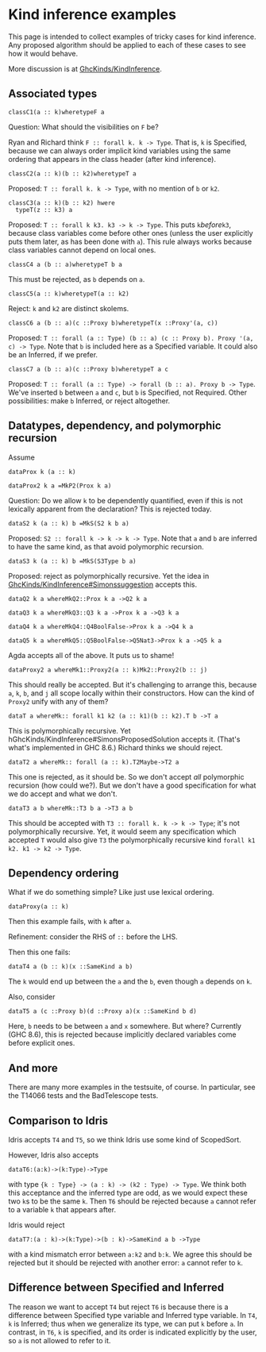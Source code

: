 # Kind inference examples


This page is intended to collect examples of tricky cases for kind inference. Any proposed algorithm should be applied to each of these cases to see how it would behave.


More discussion is at [GhcKinds/KindInference](ghc-kinds/kind-inference).

## Associated types

```
classC1(a :: k)wheretypeF a
```


Question: What should the visibilities on `F` be?


Ryan and Richard think `F :: forall k. k -> Type`. That is, `k` is Specified, because we can always order implicit kind variables using the same ordering that appears in the class header (after kind inference).

```
classC2(a :: k)(b :: k2)wheretypeT a
```


Proposed: `T :: forall k. k -> Type`, with no mention of `b` or `k2`.

```
classC3(a :: k)(b :: k2) hwere
  typeT(z :: k3) a
```


Proposed: `T :: forall k k3. k3 -> k -> Type`. This puts `k`*before*`k3`, because class variables come before other ones (unless the user explicitly puts them later, as has been done with `a`). This rule always works because class variables cannot depend on local ones.

```
classC4 a (b :: a)wheretypeT b a
```


This must be rejected, as `b` depends on `a`.

```
classC5(a :: k)wheretypeT(a :: k2)
```


Reject: `k` and `k2` are distinct skolems.

```
classC6 a (b :: a)(c ::Proxy b)wheretypeT(x ::Proxy'(a, c))
```


Proposed: `T :: forall (a :: Type) (b :: a) (c :: Proxy b). Proxy '(a, c) -> Type`. Note that `b` is included here as a Specified variable. It could also be an Inferred, if we prefer.

```
classC7 a (b :: a)(c ::Proxy b)wheretypeT a c
```


Proposed: `T :: forall (a :: Type) -> forall (b :: a). Proxy b -> Type`. We've inserted `b` between `a` and `c`, but `b` is Specified, not Required. Other possibilities: make `b` Inferred, or reject altogether.

## Datatypes, dependency, and polymorphic recursion


Assume

```
dataProx k (a :: k)
```

```
dataProx2 k a =MkP2(Prox k a)
```


Question: Do we allow `k` to be dependently quantified, even if this is not lexically apparent from the declaration? This is rejected today.

```
dataS2 k (a :: k) b =MkS(S2 k b a)
```


Proposed: `S2 :: forall k -> k -> k -> Type`. Note that `a` and `b` are inferred to have the same kind, as that avoid polymorphic recursion.

```
dataS3 k (a :: k) b =MkS(S3Type b a)
```


Proposed: reject as polymorphically recursive. Yet the idea in [GhcKinds/KindInference\#Simonssuggestion](ghc-kinds/kind-inference#simon's-suggestion) accepts this.

```
dataQ2 k a whereMkQ2::Prox k a ->Q2 k a

dataQ3 k a whereMkQ3::Q3 k a ->Prox k a ->Q3 k a

dataQ4 k a whereMkQ4::Q4BoolFalse->Prox k a ->Q4 k a

dataQ5 k a whereMkQ5::Q5BoolFalse->Q5Nat3->Prox k a ->Q5 k a
```


Agda accepts all of the above. It puts us to shame!

```
dataProxy2 a whereMk1::Proxy2(a :: k)Mk2::Proxy2(b :: j)
```


This should really be accepted. But it's challenging to arrange this, because `a`, `k`, `b`, and `j` all scope locally within their constructors. How can the kind of `Proxy2` unify with any of them?

```
dataT a whereMk:: forall k1 k2 (a :: k1)(b :: k2).T b ->T a
```


This is polymorphically recursive. Yet hGhcKinds/KindInference\#SimonsProposedSolution accepts it. (That's what's implemented in GHC 8.6.) Richard thinks we should reject.

```
dataT2 a whereMk:: forall (a :: k).T2Maybe->T2 a
```


This one is rejected, as it should be. So we don't accept *all* polymorphic recursion (how could we?). But we don't have a good specification for what we do accept and what we don't.

```
dataT3 a b whereMk::T3 b a ->T3 a b
```


This should be accepted with `T3 :: forall k. k -> k -> Type`; it's not polymorphically recursive. Yet, it would seem any specification which accepted `T` would also give `T3` the polymorphically recursive kind `forall k1 k2. k1 -> k2 -> Type`.

## Dependency ordering


What if we do something simple? Like just use lexical ordering.

```
dataProxy(a :: k)
```


Then this example fails, with `k` after `a`.


Refinement: consider the RHS of `::` before the LHS.


Then this one fails:

```
dataT4 a (b :: k)(x ::SameKind a b)
```


The `k` would end up between the `a` and the `b`, even though `a` depends on `k`.


Also, consider

```
dataT5 a (c ::Proxy b)(d ::Proxy a)(x ::SameKind b d)
```


Here, `b` needs to be between `a` and `x` somewhere. But where? Currently (GHC 8.6), this is rejected because implicitly declared variables come before explicit ones.

## And more


There are many more examples in the testsuite, of course. In particular, see the T14066 tests and the BadTelescope tests.

## Comparison to Idris


Idris accepts `T4` and `T5`, so we think Idris use some kind of ScopedSort.


However, Idris also accepts

```
dataT6:(a:k)->(k:Type)->Type
```


with type `{k : Type} -> (a : k) -> (k2 : Type) -> Type`. We think both this acceptance and the inferred type are odd, as we would expect these two `k`s to be the same `k`. Then `T6` should be rejected because `a` cannot refer to a variable `k` that appears after.


Idris would reject

```
dataT7:(a : k)->(k:Type)->(b : k)->SameKind a b ->Type
```


with a kind mismatch error between `a:k2` and `b:k`. We agree this should be rejected but it should be rejected with another error: `a` cannot refer to `k`.

## Difference between Specified and Inferred


The reason we want to accept `T4` but reject `T6` is because there is a difference between Specified type variable and Inferred type variable. In `T4`, `k` is Inferred; thus when we generalize its type, we can put `k` before `a`. In contrast, in `T6`, `k` is specified, and its order is indicated explicitly by the user, so `a` is not allowed to refer to it.
